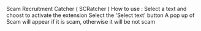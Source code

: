 Scam Recruitment Catcher ( SCRatcher )
How to use :
Select a text and choost to activate the extension 
Select the 'Select text' button 
A pop up of Scam will appear if it is scam, otherwise it will be not scam
